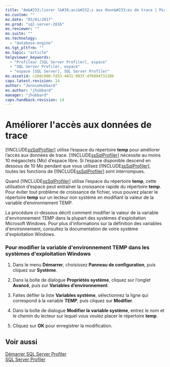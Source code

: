 ```yaml
---
title: "Am&#233;liorer l&#39;acc&#232;s aux donn&#233;es de trace | Microsoft Docs"
ms.custom: ""
ms.date: "03/01/2017"
ms.prod: "sql-server-2016"
ms.reviewer: ""
ms.suite: ""
ms.technology: 
  - "database-engine"
ms.tgt_pltfrm: ""
ms.topic: "article"
helpviewer_keywords: 
  - "Profileur [SQL Server Profiler], espace"
  - "SQL Server Profiler, espace"
  - "espace [SQL Server], SQL Server Profiler"
ms.assetid: c260c000-fd53-4831-993f-df6894f3228b
caps.latest.revision: 14
author: "JennieHubbard"
ms.author: "jhubbard"
manager: "jhubbard"
caps.handback.revision: 14
---
```

# Am&#233;liorer l&#39;acc&#232;s aux donn&#233;es de trace
  [!INCLUDE[ssSqlProfiler](../../includes/sssqlprofiler-md.md)] utilise l’espace du répertoire **temp** pour améliorer l’accès aux données de trace. [!INCLUDE[ssSqlProfiler](../../includes/sssqlprofiler-md.md)] nécessite au moins 10 mégaoctets (Mo) d’espace libre. Si l’espace disponible descend en dessous de 10 Mo pendant que vous utilisez [!INCLUDE[ssSqlProfiler](../../includes/sssqlprofiler-md.md)], toutes les fonctions de [!INCLUDE[ssSqlProfiler](../../includes/sssqlprofiler-md.md)] sont interrompues.  
  
 Quand [!INCLUDE[ssSqlProfiler](../../includes/sssqlprofiler-md.md)] utilise l’espace du répertoire **temp**, cette utilisation d’espace peut entraîner la croissance rapide du répertoire **temp**. Pour éviter tout problème de croissance de fichier, vous pouvez placer le répertoire **temp** sur un lecteur non système en modifiant la valeur de la variable d’environnement TEMP.  
  
 La procédure ci-dessous décrit comment modifier la valeur de la variable d'environnement TEMP dans la plupart des systèmes d'exploitation Microsoft Windows. Pour plus d'informations sur la définition des variables d'environnement, consultez la documentation de votre système d'exploitation Windows.  
  
### Pour modifier la variable d'environnement TEMP dans les systèmes d'exploitation Windows  
  
1.  Dans le menu **Démarrer**, choisissez **Panneau de configuration**, puis cliquez sur **Système**.  
  
2.  Dans la boîte de dialogue **Propriétés système**, cliquez sur l’onglet **Avancé**, puis sur **Variables d’environnement**.  
  
3.  Faites défiler la liste **Variables système**, sélectionnez la ligne qui correspond à la variable **TEMP**, puis cliquez sur **Modifier**.  
  
4.  Dans la boîte de dialogue **Modifier la variable système**, entrez le nom et le chemin du lecteur sur lequel vous voulez placer le répertoire **temp**.  
  
5.  Cliquez sur **OK** pour enregistrer la modification.  
  
## Voir aussi  
 [Démarrer SQL Server Profiler](../../tools/sql-server-profiler/start-sql-server-profiler.md)   
 [SQL Server Profiler](../../tools/sql-server-profiler/sql-server-profiler.md)  
  
  